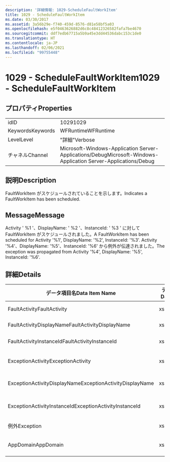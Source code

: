 ```yaml
---
description: '詳細情報: 1029-ScheduleFaultWorkItem'
title: 1029 - ScheduleFaultWorkItem
ms.date: 03/30/2017
ms.assetid: 3a56b29e-f740-459d-8576-d81e58bf5a03
ms.openlocfilehash: e5f0463626882d6c8c48412326582fafa7be4670
ms.sourcegitcommit: ddf7edb67715a5b9a45e3dd44536dabc153c1de0
ms.translationtype: HT
ms.contentlocale: ja-JP
ms.lasthandoff: 02/06/2021
ms.locfileid: "99755448"
---
```

# <a name="1029---schedulefaultworkitem"></a><span data-ttu-id="d49cc-103">1029 - ScheduleFaultWorkItem</span><span class="sxs-lookup"><span data-stu-id="d49cc-103">1029 - ScheduleFaultWorkItem</span></span>

## <a name="properties"></a><span data-ttu-id="d49cc-104">プロパティ</span><span class="sxs-lookup"><span data-stu-id="d49cc-104">Properties</span></span>  
  
|||  
|-|-|  
|<span data-ttu-id="d49cc-105">id</span><span class="sxs-lookup"><span data-stu-id="d49cc-105">ID</span></span>|<span data-ttu-id="d49cc-106">1029</span><span class="sxs-lookup"><span data-stu-id="d49cc-106">1029</span></span>|  
|<span data-ttu-id="d49cc-107">Keywords</span><span class="sxs-lookup"><span data-stu-id="d49cc-107">Keywords</span></span>|<span data-ttu-id="d49cc-108">WFRuntime</span><span class="sxs-lookup"><span data-stu-id="d49cc-108">WFRuntime</span></span>|  
|<span data-ttu-id="d49cc-109">Level</span><span class="sxs-lookup"><span data-stu-id="d49cc-109">Level</span></span>|<span data-ttu-id="d49cc-110">"詳細"</span><span class="sxs-lookup"><span data-stu-id="d49cc-110">Verbose</span></span>|  
|<span data-ttu-id="d49cc-111">チャネル</span><span class="sxs-lookup"><span data-stu-id="d49cc-111">Channel</span></span>|<span data-ttu-id="d49cc-112">Microsoft-Windows-Application Server-Applications/Debug</span><span class="sxs-lookup"><span data-stu-id="d49cc-112">Microsoft-Windows-Application Server-Applications/Debug</span></span>|  
  
## <a name="description"></a><span data-ttu-id="d49cc-113">説明</span><span class="sxs-lookup"><span data-stu-id="d49cc-113">Description</span></span>  

 <span data-ttu-id="d49cc-114">FaultWorkItem がスケジュールされていることを示します。</span><span class="sxs-lookup"><span data-stu-id="d49cc-114">Indicates a FaultWorkItem has been scheduled.</span></span>  
  
## <a name="message"></a><span data-ttu-id="d49cc-115">Message</span><span class="sxs-lookup"><span data-stu-id="d49cc-115">Message</span></span>  

 <span data-ttu-id="d49cc-116">Activity ' %1 '、DisplayName: ' %2 '、InstanceId: ' %3 ' に対して FaultWorkItem がスケジュールされました。</span><span class="sxs-lookup"><span data-stu-id="d49cc-116">A FaultWorkItem has been scheduled for Activity '%1', DisplayName: '%2', InstanceId: '%3'.</span></span>  <span data-ttu-id="d49cc-117">Activity '%4'、DisplayName: '%5'、InstanceId: '%6' から例外が伝達されました。</span><span class="sxs-lookup"><span data-stu-id="d49cc-117">The exception was propagated from Activity '%4', DisplayName: '%5', InstanceId: '%6'.</span></span>  
  
## <a name="details"></a><span data-ttu-id="d49cc-118">詳細</span><span class="sxs-lookup"><span data-stu-id="d49cc-118">Details</span></span>  
  
|<span data-ttu-id="d49cc-119">データ項目名</span><span class="sxs-lookup"><span data-stu-id="d49cc-119">Data Item Name</span></span>|<span data-ttu-id="d49cc-120">データ項目の型</span><span class="sxs-lookup"><span data-stu-id="d49cc-120">Data Item Type</span></span>|<span data-ttu-id="d49cc-121">説明</span><span class="sxs-lookup"><span data-stu-id="d49cc-121">Description</span></span>|  
|--------------------|--------------------|-----------------|  
|<span data-ttu-id="d49cc-122">FaultActivity</span><span class="sxs-lookup"><span data-stu-id="d49cc-122">FaultActivity</span></span>|<span data-ttu-id="d49cc-123">xs:string</span><span class="sxs-lookup"><span data-stu-id="d49cc-123">xs:string</span></span>|<span data-ttu-id="d49cc-124">エラーとなったアクティビティの型名。</span><span class="sxs-lookup"><span data-stu-id="d49cc-124">The type name of the fault activity.</span></span>|  
|<span data-ttu-id="d49cc-125">FaultActivityDisplayName</span><span class="sxs-lookup"><span data-stu-id="d49cc-125">FaultActivityDisplayName</span></span>|<span data-ttu-id="d49cc-126">xs:string</span><span class="sxs-lookup"><span data-stu-id="d49cc-126">xs:string</span></span>|<span data-ttu-id="d49cc-127">エラーとなったアクティビティの表示名。</span><span class="sxs-lookup"><span data-stu-id="d49cc-127">The display name of the fault activity.</span></span>|  
|<span data-ttu-id="d49cc-128">FaultActivityInstanceId</span><span class="sxs-lookup"><span data-stu-id="d49cc-128">FaultActivityInstanceId</span></span>|<span data-ttu-id="d49cc-129">xs:string</span><span class="sxs-lookup"><span data-stu-id="d49cc-129">xs:string</span></span>|<span data-ttu-id="d49cc-130">エラーとなったアクティビティのインスタンス ID。</span><span class="sxs-lookup"><span data-stu-id="d49cc-130">The instance id of the fault activity.</span></span>|  
|<span data-ttu-id="d49cc-131">ExceptionActivity</span><span class="sxs-lookup"><span data-stu-id="d49cc-131">ExceptionActivity</span></span>|<span data-ttu-id="d49cc-132">xs:string</span><span class="sxs-lookup"><span data-stu-id="d49cc-132">xs:string</span></span>|<span data-ttu-id="d49cc-133">例外をスローしたアクティビティの型名。</span><span class="sxs-lookup"><span data-stu-id="d49cc-133">The type name of the activity that threw the exception.</span></span>|  
|<span data-ttu-id="d49cc-134">ExceptionActivityDisplayName</span><span class="sxs-lookup"><span data-stu-id="d49cc-134">ExceptionActivityDisplayName</span></span>|<span data-ttu-id="d49cc-135">xs:string</span><span class="sxs-lookup"><span data-stu-id="d49cc-135">xs:string</span></span>|<span data-ttu-id="d49cc-136">例外をスローしたアクティビティの表示名。</span><span class="sxs-lookup"><span data-stu-id="d49cc-136">The display name of the activity that threw the exception.</span></span>|  
|<span data-ttu-id="d49cc-137">ExceptionActivityInstanceId</span><span class="sxs-lookup"><span data-stu-id="d49cc-137">ExceptionActivityInstanceId</span></span>|<span data-ttu-id="d49cc-138">xs:string</span><span class="sxs-lookup"><span data-stu-id="d49cc-138">xs:string</span></span>|<span data-ttu-id="d49cc-139">例外をスローしたアクティビティのインスタンス ID。</span><span class="sxs-lookup"><span data-stu-id="d49cc-139">The instance id of the activity that threw the exception.</span></span>|  
|<span data-ttu-id="d49cc-140">例外</span><span class="sxs-lookup"><span data-stu-id="d49cc-140">Exception</span></span>|<span data-ttu-id="d49cc-141">xs:string</span><span class="sxs-lookup"><span data-stu-id="d49cc-141">xs:string</span></span>|<span data-ttu-id="d49cc-142">例外の詳細</span><span class="sxs-lookup"><span data-stu-id="d49cc-142">The exception details for the exception</span></span>|  
|<span data-ttu-id="d49cc-143">AppDomain</span><span class="sxs-lookup"><span data-stu-id="d49cc-143">AppDomain</span></span>|<span data-ttu-id="d49cc-144">xs:string</span><span class="sxs-lookup"><span data-stu-id="d49cc-144">xs:string</span></span>|<span data-ttu-id="d49cc-145">AppDomain.CurrentDomain.FriendlyName で返される文字列。</span><span class="sxs-lookup"><span data-stu-id="d49cc-145">The string returned by AppDomain.CurrentDomain.FriendlyName.</span></span>|
